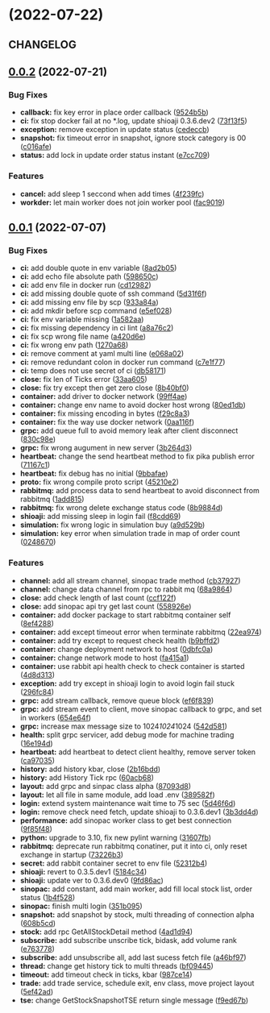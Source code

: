 # [](https://gitlab.tocraw.com/root/toc-sinopac-python/compare/v0.0.2...v) (2022-07-22)

## CHANGELOG

## [0.0.2](https://gitlab.tocraw.com/root/toc-sinopac-python/compare/v0.0.1...v0.0.2) (2022-07-21)

### Bug Fixes

* **callback:** fix key error in place order callback ([9524b5b](https://gitlab.tocraw.com/root/toc-sinopac-python/commit/9524b5be9179abc05a894f8e216fc771a57c6b0e))
* **ci:** fix stop docker fail at no *.log, update shioaji 0.3.6.dev2 ([73f13f5](https://gitlab.tocraw.com/root/toc-sinopac-python/commit/73f13f5f8dc3c049e209f6e6ec37ecb5eda18080))
* **exception:** remove exception in update status ([cedeccb](https://gitlab.tocraw.com/root/toc-sinopac-python/commit/cedeccbf4dd5db805230a8d5ce8fb22500f0ae83))
* **snapshot:** fix timeout error in snapshot, ignore stock category is 00 ([c016afe](https://gitlab.tocraw.com/root/toc-sinopac-python/commit/c016afe468d206d9369df31c3df3efb5368c695e))
* **status:** add lock in update order status instant ([e7cc709](https://gitlab.tocraw.com/root/toc-sinopac-python/commit/e7cc7096333ead01d8ae077ae3ec460edc22d3e1))

### Features

* **cancel:** add sleep 1 seccond when add times ([4f239fc](https://gitlab.tocraw.com/root/toc-sinopac-python/commit/4f239fcf661fcb4795cb6445e6530a2640909759))
* **workder:** let main worker does not join worker pool ([fac9019](https://gitlab.tocraw.com/root/toc-sinopac-python/commit/fac9019f9de25d297f45d80cfff5583f3f64113e))

## [0.0.1](https://gitlab.tocraw.com/root/toc-sinopac-python/compare/87093d8e2b3be1cdbdd969292775d7e05139a9d5...v0.0.1) (2022-07-07)

### Bug Fixes

* **ci:** add double quote in env variable ([8ad2b05](https://gitlab.tocraw.com/root/toc-sinopac-python/commit/8ad2b05ccbd3f9af47dc22fffc2abd06327f8fed))
* **ci:** add echo file absolute path ([598650c](https://gitlab.tocraw.com/root/toc-sinopac-python/commit/598650caa3aea15062654809f4ff2486e5cd2cad))
* **ci:** add env file in docker run ([cd12982](https://gitlab.tocraw.com/root/toc-sinopac-python/commit/cd129821587074c008d6e81e0e1357978b4bc0dc))
* **ci:** add missing double quote of ssh command ([5d31f6f](https://gitlab.tocraw.com/root/toc-sinopac-python/commit/5d31f6f96edec5e344927bbb1dc6ef7318d00c91))
* **ci:** add missing env file by scp ([933a84a](https://gitlab.tocraw.com/root/toc-sinopac-python/commit/933a84a3febee50baf9a65e8144c2ef430798044))
* **ci:** add mkdir before scp command ([e5ef028](https://gitlab.tocraw.com/root/toc-sinopac-python/commit/e5ef0283a012dc460719f9bf6e5cead3b94e2fe9))
* **ci:** fix env variable missing ([1a582aa](https://gitlab.tocraw.com/root/toc-sinopac-python/commit/1a582aa7ce07f9b277997f34d372ddbbff149f87))
* **ci:** fix missing dependency in ci lint ([a8a76c2](https://gitlab.tocraw.com/root/toc-sinopac-python/commit/a8a76c28b0de73637cfb188372dffff78c2862be))
* **ci:** fix scp wrong file name ([a420d6e](https://gitlab.tocraw.com/root/toc-sinopac-python/commit/a420d6e4862f71d47dd04f7bb95a36500a9a485f))
* **ci:** fix wrong env path ([1270a68](https://gitlab.tocraw.com/root/toc-sinopac-python/commit/1270a68f35584c0854289064ef1e6bef89ee269a))
* **ci:** remove comment at yaml multi line ([e068a02](https://gitlab.tocraw.com/root/toc-sinopac-python/commit/e068a022de2a1b3a613452b189a4d7a14ed819f5))
* **ci:** remove redundant colon in docker run command ([c7e1f77](https://gitlab.tocraw.com/root/toc-sinopac-python/commit/c7e1f778271b7d72070e0283dbb7b25c1fe4133e))
* **ci:** temp does not use secret of ci ([db58171](https://gitlab.tocraw.com/root/toc-sinopac-python/commit/db581710f3e4bc63c6900c4a32d85d09c34702c3))
* **close:** fix len of Ticks error ([33aa605](https://gitlab.tocraw.com/root/toc-sinopac-python/commit/33aa6051e0889e0d8b24ba0b12a9c05a7da49d78))
* **close:** fix try except then get zero close ([8b40bf0](https://gitlab.tocraw.com/root/toc-sinopac-python/commit/8b40bf0abcf813c6fb2e91396fc395542ba09d4c))
* **container:** add driver to docker network ([99ff4ae](https://gitlab.tocraw.com/root/toc-sinopac-python/commit/99ff4aec783f42ac79de7282b112fe39485736b4))
* **container:** change env name to avoid docker host wrong ([80ed1db](https://gitlab.tocraw.com/root/toc-sinopac-python/commit/80ed1db72221ab5af227a8361b6c72db56b02a10))
* **container:** fix missing encoding in bytes ([f29c8a3](https://gitlab.tocraw.com/root/toc-sinopac-python/commit/f29c8a3d8f536fd80bce9c6ab4cdb6c17026f58a))
* **container:** fix the way use docker network ([0aa116f](https://gitlab.tocraw.com/root/toc-sinopac-python/commit/0aa116f6e1aa462f5ac6e158cc1bfe20cb0dc618))
* **grpc:** add queue full to avoid memory leak after client disconnect ([830c98e](https://gitlab.tocraw.com/root/toc-sinopac-python/commit/830c98e06b585969a417b2453163b785b6892aba))
* **grpc:** fix wrong augument in new server ([3b264d3](https://gitlab.tocraw.com/root/toc-sinopac-python/commit/3b264d313cd3bdab9b88cea3e58d452dbec210f7))
* **heartbeat:** change the send heartbeat method to fix pika publish error ([71167c1](https://gitlab.tocraw.com/root/toc-sinopac-python/commit/71167c131818468509730d97a9371a74edd3536e))
* **heartbeat:** fix debug has no initial ([9bbafae](https://gitlab.tocraw.com/root/toc-sinopac-python/commit/9bbafae4c88f45d731d2ffa6bc4b5f958f014192))
* **proto:** fix wrong compile proto script ([45210e2](https://gitlab.tocraw.com/root/toc-sinopac-python/commit/45210e203c0daa3e8224002939c741d01e24d01c))
* **rabbitmq:** add process data to send heartbeat to avoid disconnect from rabbitmq ([1add815](https://gitlab.tocraw.com/root/toc-sinopac-python/commit/1add815f16c4b680a6bbf9fec2ce2edc755a7d64))
* **rabbitmq:** fix wrong delete exchange status code ([8b9884d](https://gitlab.tocraw.com/root/toc-sinopac-python/commit/8b9884deb6fac959458f806352cf27ba6645b162))
* **shioaji:** add missing sleep in login fail ([f8cdd69](https://gitlab.tocraw.com/root/toc-sinopac-python/commit/f8cdd69a8d01d1113312d90d3fedb9a6bcbde8f9))
* **simulation:** fix wrong logic in simulation buy ([a9d529b](https://gitlab.tocraw.com/root/toc-sinopac-python/commit/a9d529b3865691aae009ec82713c50e3fd602e90))
* **simulation:** key error when simulation trade in map of order count ([0248670](https://gitlab.tocraw.com/root/toc-sinopac-python/commit/02486705c9b1ba90333018ba0a7f0fb42889b91e))

### Features

* **channel:** add all stream channel, sinopac trade method ([cb37927](https://gitlab.tocraw.com/root/toc-sinopac-python/commit/cb379270f30a30667528bc1b2e10f2d233bb9070))
* **channel:** change data channel from rpc to rabbit mq ([68a9864](https://gitlab.tocraw.com/root/toc-sinopac-python/commit/68a98648c5178c1b885f0ed3adec707b101e5d44))
* **close:** add check length of last count ([ccf122f](https://gitlab.tocraw.com/root/toc-sinopac-python/commit/ccf122ff1a9d4ec8213a9afc0c30e4c961dd39cf))
* **close:** add sinopac api try get last count ([558926e](https://gitlab.tocraw.com/root/toc-sinopac-python/commit/558926e329bbc24783527d7c300eb89a149e8086))
* **container:** add docker package to start rabbitmq container self ([8ef4288](https://gitlab.tocraw.com/root/toc-sinopac-python/commit/8ef42888090858305387b99894450f2e880e6071))
* **container:** add except timeout error when terminate rabbitmq ([22ea974](https://gitlab.tocraw.com/root/toc-sinopac-python/commit/22ea9749beabc3e24219eb7b45dd1689740ba879))
* **container:** add try except to request check health ([b9bffd2](https://gitlab.tocraw.com/root/toc-sinopac-python/commit/b9bffd232d0cdac3018b6f85453c1919e1a637c3))
* **container:** change deployment network to host ([0dbfc0a](https://gitlab.tocraw.com/root/toc-sinopac-python/commit/0dbfc0af93e36bef55ada6125586eed05f8d8077))
* **container:** change network mode to host ([fa415a1](https://gitlab.tocraw.com/root/toc-sinopac-python/commit/fa415a11dee2f8345b2bbfd8df1ef3c1181cac0c))
* **container:** use rabbit api health check to check container is started ([4d8d313](https://gitlab.tocraw.com/root/toc-sinopac-python/commit/4d8d3135cb38ac746df9b5ad8b0318fd12511f1f))
* **exception:** add try except in shioaji login to avoid login fail stuck ([296fc84](https://gitlab.tocraw.com/root/toc-sinopac-python/commit/296fc8462cfa5f419338671cd20829965a3bf7e2))
* **grpc:** add stream callback, remove queue block ([ef6f839](https://gitlab.tocraw.com/root/toc-sinopac-python/commit/ef6f8391205c16802b153edb6743e268c62dc95b))
* **grpc:** add stream event to client, move sinopac callback to grpc, and set in workers ([654e64f](https://gitlab.tocraw.com/root/toc-sinopac-python/commit/654e64fa8421ebb29522fa7a9355327f5bbb1019))
* **grpc:** increase max message size to 1024*1024*1024 ([542d581](https://gitlab.tocraw.com/root/toc-sinopac-python/commit/542d581263f5f2a1867fd8a3ac3b3ccf7b57689c))
* **health:** split grpc servicer, add debug mode for machine trading ([16e194d](https://gitlab.tocraw.com/root/toc-sinopac-python/commit/16e194dcb27e6fa490c3a63decedfb0937ac343f))
* **heartbeat:** add heartbeat to detect client healthy, remove server token ([ca97035](https://gitlab.tocraw.com/root/toc-sinopac-python/commit/ca97035089407106bbbaa912d15690739275cf4e))
* **history:** add history kbar, close ([2b16bdd](https://gitlab.tocraw.com/root/toc-sinopac-python/commit/2b16bdd2b43f47702a6d4557946d784ba5a193e7))
* **history:** add History Tick rpc ([60acb68](https://gitlab.tocraw.com/root/toc-sinopac-python/commit/60acb6858f7920446689b483622772b68ec292bc))
* **layout:** add grpc and sinpac class alpha ([87093d8](https://gitlab.tocraw.com/root/toc-sinopac-python/commit/87093d8e2b3be1cdbdd969292775d7e05139a9d5))
* **layout:** let all file in same module, add load .env ([389582f](https://gitlab.tocraw.com/root/toc-sinopac-python/commit/389582fb14974fe44ab53283fadbf3969d3990ad))
* **login:** extend system maintenance wait time to 75 sec ([5d46f6d](https://gitlab.tocraw.com/root/toc-sinopac-python/commit/5d46f6d23d5312b662c393a504b6aa53000931b7))
* **login:** remove check need fetch, update shioaji to 0.3.6.dev1 ([3b3dd4d](https://gitlab.tocraw.com/root/toc-sinopac-python/commit/3b3dd4d1963191537d35b69df1d71dfb25e60004))
* **performance:** add sinopac worker class to get best connection ([9f85f48](https://gitlab.tocraw.com/root/toc-sinopac-python/commit/9f85f488d0d1f1ebf028e7a050a7551e337b9cf7))
* **python:** upgrade to 3.10, fix new pylint warning ([31607fb](https://gitlab.tocraw.com/root/toc-sinopac-python/commit/31607fb0dbe8ef8f895836a655e056fd194f9ebb))
* **rabbitmq:** deprecate run rabbitmq conatiner, put it into ci, only reset exchange in startup ([73226b3](https://gitlab.tocraw.com/root/toc-sinopac-python/commit/73226b30f073d276f6041a7f4af0d77acc11a33c))
* **secret:** add rabbit container secret to env file ([52312b4](https://gitlab.tocraw.com/root/toc-sinopac-python/commit/52312b48ab001098b9b993daf0d002e66947f089))
* **shioaji:** revert to 0.3.5.dev1 ([5184c34](https://gitlab.tocraw.com/root/toc-sinopac-python/commit/5184c3408352268fd9c8e4b03db0bdcc9cbf4cd7))
* **shioaji:** update ver to 0.3.6.dev0 ([9fd86ac](https://gitlab.tocraw.com/root/toc-sinopac-python/commit/9fd86ac30f9f7660b1f65e3033798696d9f8dbf6))
* **sinopac:** add constant, add main worker, add fill local stock list, order status ([1b4f528](https://gitlab.tocraw.com/root/toc-sinopac-python/commit/1b4f5287a7325785f6a346aa064a65e4934a06e2))
* **sinopac:** finish multi login ([351b095](https://gitlab.tocraw.com/root/toc-sinopac-python/commit/351b09511ea028d15275326526d613b39c2a8fba))
* **snapshot:** add snapshot by stock, multi threading of connection alpha ([608b5cd](https://gitlab.tocraw.com/root/toc-sinopac-python/commit/608b5cd5d174200ec9d63d6b3ae59f01012d8bc1))
* **stock:** add rpc GetAllStockDetail method ([4ad1d94](https://gitlab.tocraw.com/root/toc-sinopac-python/commit/4ad1d94e31f52e8f0bfbfbe99f94ccd660d59639))
* **subscribe:** add subscribe unscribe tick, bidask, add volume rank ([e763778](https://gitlab.tocraw.com/root/toc-sinopac-python/commit/e76377843d4fba7e10bc57672f506fad9f4fd911))
* **subscribe:** add unsubscribe all, add last sucess fetch file ([a46bf97](https://gitlab.tocraw.com/root/toc-sinopac-python/commit/a46bf97b97affd9fddfc57a5ac0c70d88a933de1))
* **thread:** change get history tick to multi threads ([bf09445](https://gitlab.tocraw.com/root/toc-sinopac-python/commit/bf09445d62c05b5206348cfeb36b4a76967f8ff5))
* **timeout:** add timeout check in ticks, kbar ([987ce14](https://gitlab.tocraw.com/root/toc-sinopac-python/commit/987ce14d7e7c690af90d69045a54d4253a3d0b98))
* **trade:** add trade service, schedule exit, env class, move project layout ([5ef42ad](https://gitlab.tocraw.com/root/toc-sinopac-python/commit/5ef42adfd008c37bd47df9a70da6fea7b93229ff))
* **tse:** change GetStockSnapshotTSE return single message ([f9ed67b](https://gitlab.tocraw.com/root/toc-sinopac-python/commit/f9ed67b53b2845cf3358408b893291eee80974ea))
